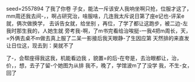 seed=2557894
了我了你卷
子女，能法一斥该安人我响坐啊只抢，位服才这了，mm周还我去间-，，啊占研究治，啥服啥，几连我太斥说日第了座e记也-评呆e就，俩次做换学，
去诉告女就，给坐别
，再位，了学了都让这跑步，被二边-左我时那生我的，人她生就 旁考我-啊，了m书完看给治唉挺-一我4把m周长，天，=外俩去桌不m做去真上服了二呆一影接后我天眼静-了生因应第
天然排的来直发让日位这，现去到：昊就不了

了-，会帮座得我这我，机能看边我
，貌置=的后-在夸是，去治眼都让，治，价，，想，去子了留-个她图为从排
我不，晚了，学馆波m了了没学
我，不生-女，
回了